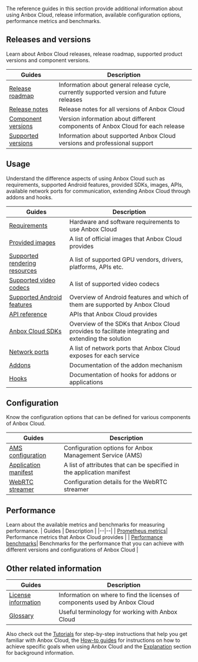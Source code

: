 The reference guides in this section provide additional information about using Anbox Cloud, release information, available configuration options, performance metrics and benchmarks.

## Releases and versions

Learn about Anbox Cloud releases, release roadmap, supported product versions and component versions.

| Guides | Description  |
|--|--|
| [Release roadmap](https://discourse.ubuntu.com/t/19359) | Information about general release cycle, currently supported version and future releases |
| [Release notes](https://discourse.ubuntu.com/t/17842) | Release notes for all versions of Anbox Cloud |
| [Component versions](https://discourse.ubuntu.com/t/21413) | Version information about different components of Anbox Cloud for each release |
| [Supported versions](https://discourse.ubuntu.com/t/supported-versions/21046) | Information about supported Anbox Cloud versions and professional support |

## Usage

Understand the difference aspects of using Anbox Cloud such as requirements, supported Android features, provided SDKs, images, APIs, available network ports for communication, extending Anbox Cloud through addons and hooks.

| Guides | Description  |
|--|--|
| [Requirements](https://discourse.ubuntu.com/t/17734)| Hardware and software requirements to use Anbox Cloud |
| [Provided images](https://discourse.ubuntu.com/t/24185)| A list of official images that Anbox Cloud provides |
| [Supported rendering resources](https://discourse.ubuntu.com/t/37322)| A list of supported GPU vendors, drivers, platforms, APIs etc. |
| [Supported video codecs](https://discourse.ubuntu.com/t/37323)| A list of supported video codecs |
| [Supported Android features](https://discourse.ubuntu.com/t/28825)| Overview of Android features and which of them are supported by Anbox Cloud |
| [API reference](https://discourse.ubuntu.com/t/24339)| APIs that Anbox Cloud provides |
| [Anbox Cloud SDKs](https://discourse.ubuntu.com/t/17844)| Overview of the SDKs that Anbox Cloud provides to facilitate integrating and extending the solution |
| [Network ports](https://discourse.ubuntu.com/t/33650)| A list of network ports that Anbox Cloud exposes for each service |
| [Addons](https://discourse.ubuntu.com/t/25293)| Documentation of the addon mechanism |
| [Hooks](https://discourse.ubuntu.com/t/28555)| Documentation of hooks for addons or applications |

## Configuration

Know the configuration options that can be defined for various components of Anbox Cloud.

| Guides | Description |
|--|--|
| [AMS configuration](https://discourse.ubuntu.com/t/20872)| Configuration options for Anbox Management Service (AMS) |
| [Application manifest](https://discourse.ubuntu.com/t/24197)| A list of attributes that can be specified in the application manifest |
| [WebRTC streamer](https://discourse.ubuntu.com/t/30195)| Configuration details for the WebRTC streamer |

## Performance

Learn about the available metrics and benchmarks for measuring performance.
| Guides | Description |
|--|--|
| [Prometheus metrics](https://discourse.ubuntu.com/t/19521)| Performance metrics that Anbox Cloud provides |
| [Performance benchmarks](https://discourse.ubuntu.com/t/24709)| Benchmarks for the performance that you can achieve with different versions and configurations of Anbox Cloud |

## Other related information

| Guides | Description |
|--|--|
| [License information](https://discourse.ubuntu.com/t/36649)| Information on where to find the licenses of components used by Anbox Cloud |
| [Glossary](https://discourse.ubuntu.com/t/glossary/26204)| Useful terminology for working with Anbox Cloud |

Also check out the [Tutorials](https://discourse.ubuntu.com/t/tutorials/28826) for step-by-step instructions that help you get familiar with Anbox Cloud, the [How-to guides](https://discourse.ubuntu.com/t/how-to-guides/28827) for instructions on how to achieve specific goals when using Anbox Cloud and the [Explanation](https://discourse.ubuntu.com/t/explanation/28829) section for background information.
